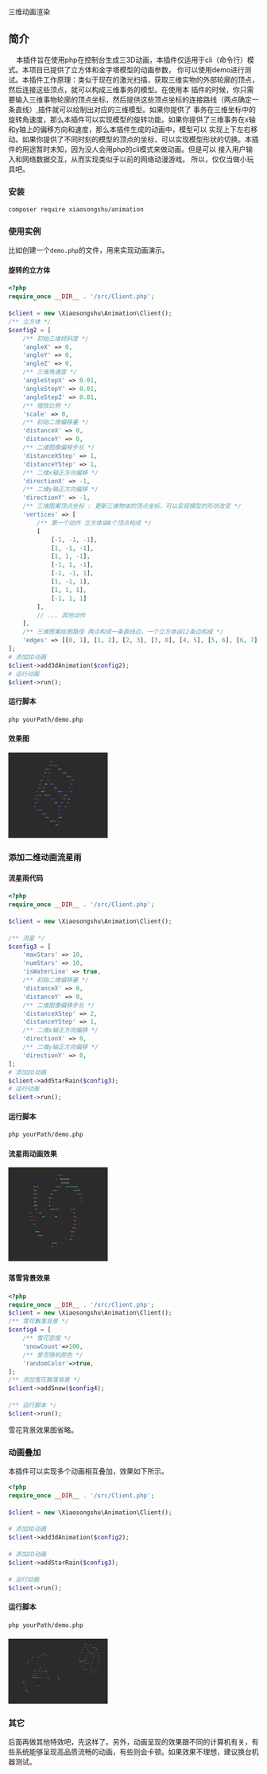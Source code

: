 三维动画渲染

## 简介
&nbsp;&nbsp;&nbsp;&nbsp;本插件旨在使用php在控制台生成三3D动画，本插件仅适用于cli（命令行）模式。本项目已提供了立方体和金字塔模型的动画参数，
你可以使用demo进行测试。本插件工作原理：类似于现在的激光扫描，获取三维实物的外部轮廓的顶点，然后连接这些顶点，就可以构成三维事务的模型。在使用本
插件的时候，你只需要输入三维事物轮廓的顶点坐标，然后提供这些顶点坐标的连接路线（两点确定一条直线）,插件就可以绘制出对应的三维模型。如果你提供了
事务在三维坐标中的旋转角速度，那么本插件可以实现模型的旋转功能。如果你提供了三维事务在x轴和y轴上的偏移方向和速度，那么本插件生成的动画中，模型可以
实现上下左右移动。如果你提供了不同时刻的模型的顶点的坐标，可以实现模型形状的切换。本插件的用途暂时未知，因为没人会用php的cli模式来做动画。但是可以
接入用户输入和网络数据交互，从而实现类似于以前的网络动漫游戏。 所以，仅仅当做小玩具吧。

### 安装
```bash
composer require xiaosongshu/animation
```
### 使用实例
比如创建一个`demo.php`的文件，用来实现动画演示。
#### 旋转的立方体
```php 
<?php
require_once __DIR__ . '/src/Client.php';

$client = new \Xiaosongshu\Animation\Client();
/** 立方体 */
$config2 = [
    /** 初始三维倾斜度 */
    'angleX' => 0,
    'angleY' => 0,
    'angleZ' => 0,
    /** 三维角速度 */
    'angleStepX' => 0.01,
    'angleStepY' => 0.01,
    'angleStepZ' => 0.01,
    /** 缩放比例 */
    'scale' => 0,
    /** 初始二维偏移量 */
    'distanceX' => 0,
    'distanceY' => 0,
    /** 二维图像偏移步长 */
    'distanceXStep' => 1,
    'distanceYStep' => 1,
    /** 二维x轴正方向偏移 */
    'directionX' => -1,
    /** 二维y轴正方向偏移 */
    'directionY' => -1,
    /** 三维图案顶点坐标 : 更新三维物体的顶点坐标，可以实现模型的形状改变 */
    'vertices' => [
        /** 第一个动作 立方体由8个顶点构成 */
        [
            [-1, -1, -1],
            [1, -1, -1],
            [1, 1, -1],
            [-1, 1, -1],
            [-1, -1, 1],
            [1, -1, 1],
            [1, 1, 1],
            [-1, 1, 1]
        ],
        // ... 其他动作
    ],
    /** 三维图案绘图路径 两点构成一条直线边，一个立方体由12条边构成 */
    'edges' => [[0, 1], [1, 2], [2, 3], [3, 0], [4, 5], [5, 6], [6, 7], [7, 4], [0, 4], [1, 5], [2, 6], [3, 7]],
];
# 添加3D动画
$client->add3dAnimation($config2);
# 运行动画
$client->run();
```
####  运行脚本
```bash 
php yourPath/demo.php
```
#### 效果图

<img src="./lifangti.png" width="200" height="auto">

### 添加二维动画流星雨

#### 流星雨代码
```php 
<?php
require_once __DIR__ . '/src/Client.php';

$client = new \Xiaosongshu\Animation\Client();

/** 流星 */
$config3 = [
    'maxStars' => 10,
    'numStars' => 10,
    'isWaterLine' => true,
    /** 初始二维偏移量 */
    'distanceX' => 0,
    'distanceY' => 0,
    /** 二维图像偏移步长 */
    'distanceXStep' => 2,
    'distanceYStep' => 1,
    /** 二维x轴正方向偏移 */
    'directionX' => 0,
    /** 二维y轴正方向偏移 */
    'directionY' => 0,
];
# 添加2D动画
$client->addStarRain($config3);
# 运行动画
$client->run();
```

####  运行脚本
```bash 
php yourPath/demo.php
```

####  流星雨动画效果

<img src="./rain.png" width="200" height="auto">

#### 落雪背景效果

```php
<?php
require_once __DIR__ . '/src/Client.php';
$client = new \Xiaosongshu\Animation\Client();
/** 雪花飘落背景 */
$config4 = [
    /** 雪花密度 */
    'snowCount'=>100,
    /** 是否随机颜色 */
    'randomColor'=>true,
];
/** 添加雪花飘落背景 */
$client->addSnow($config4);

/** 运行脚本 */
$client->run();

```
雪花背景效果图省略。

### 动画叠加
本插件可以实现多个动画相互叠加，效果如下所示。
```php
<?php
require_once __DIR__ . '/src/Client.php';

$client = new \Xiaosongshu\Animation\Client();

# 添加3D动画
$client->add3dAnimation($config2);

# 添加2D动画
$client->addStarRain($config3);

# 运行动画
$client->run();
```
####  运行脚本
```bash 
php yourPath/demo.php
```

#### 
<img src="./hebing.png" width="200" height="auto">

###  其它

后面再做其他特效吧，先这样了。另外，动画呈现的效果跟不同的计算机有关，有些系统能够呈现高品质流畅的动画，有些则会卡顿。如果效果不理想，建议换台机器测试。